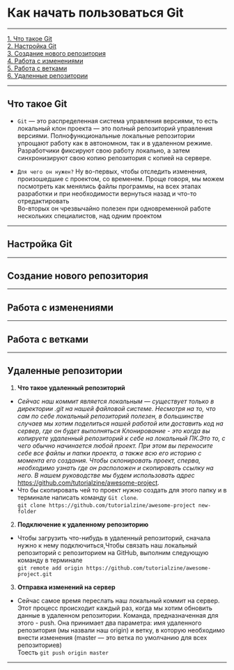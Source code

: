 # Как начать пользоваться Git
___
[1. Что такое Git](#ЧтотакоеGit)  
[2. Настройка Git](#НастройкаGit)  
[3. Создание нового репозитория](#Созданиеновогорепозитория)  
[4. Работа с изменениями](#Работасизменениями)  
[5. Работа с ветками](#Работасветками)  
[6. Удаленные репозитории](#Удаленныерепозитории)  
___

## Что такое Git   
 
+ `Git` — это распределенная система управления версиями, то есть локальный клон проекта — это полный репозиторий управления версиями. Полнофункциональные локальные репозитории упрощают работу как в автономном, так и в удаленном режиме. Разработчики фиксируют свою работу локально, а затем синхронизируют свою копию репозитория с копией на сервере.  


+ `Для чего он нужен?` Ну во-первых, чтобы отследить изменения, произошедшие с проектом, со временем. Проще говоря, мы можем посмотреть как менялись файлы программы, на всех этапах разработки и при необходимости вернуться назад и что-то отредактировать  
Во-вторых он чрезвычайно полезен при одновременной работе нескольких специалистов, над одним проектом  
___

## Настройка Git
___

## Создание нового репозитория
___

## Работа с изменениями
___

## Работа с ветками
___

## Удаленные репозитории  
1. **Что такое удаленный репозиторий**  
+ *Сейчас наш коммит является локальным — существует только в директории .git на нашей файловой системе. Несмотря на то, что сам по себе локальный репозиторий полезен, в большинстве случаев мы хотим поделиться нашей работой или доставить код на сервер, где он будет выполняться*
*Клонирование - это когда вы копируете удаленный репозиторий к себе на локальный ПК.Это то, с чего обычно начинается любой проект. При этом вы переносите себе все файлы и папки проекта, а также всю его историю с момента его создания. Чтобы склонировать проект, сперва, необходимо узнать где он расположен и скопировать ссылку на него. В нашем руководстве мы будем использовать адрес* 
https://github.com/tutorialzine/awesome-project.    
+ Что бы скопировать чей то проект нужно создать для этого папку и в терминале написать команду `Git clone`.  
`git clone https://github.com/tutorialzine/awesome-project new-folder`  
2. **Подключение к удаленному репозиторию**  
+ Чтобы загрузить что-нибудь в удаленный репозиторий, сначала нужно к нему подключиться,Чтобы связать наш локальный репозиторий с репозиторием на GitHub, выполним следующую команду в терминале  
`git remote add origin https://github.com/tutorialzine/awesome-project.git`  
3. **Отправка изменений на сервер**  
+ Сейчас самое время переслать наш локальный коммит на сервер. Этот процесс происходит каждый раз, когда мы хотим обновить данные в удаленном репозитории.
Команда, предназначенная для этого - push. Она принимает два параметра: имя удаленного репозитория (мы назвали наш origin) и ветку, в которую необходимо внести изменения (master — это ветка по умолчанию для всех репозиториев)  
Тоесть `git push origin master`  

___
